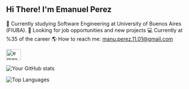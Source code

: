 ## Hi There! I'm Emanuel Perez
🌱 Currently studying Software Engineering at University of Buenos Aires (FIUBA).
🚀 Looking for job opportunities and new projects
💻 Currently at %35 of the career
🌎 How to reach me: manu.perez.11.01@gmail.com

<a href="https://linkedin.com/in/emanuel-perez11" target="blank"><img align="center" src="https://raw.githubusercontent.com/rahuldkjain/github-profile-readme-generator/master/src/images/icons/Social/linked-in-alt.svg" alt="emanuel-perez11" height="30" width="40" /></a>

![Your GitHub stats](https://github-readme-stats.vercel.app/api?username=manuper11&show_icons=true&theme=radical)

![Top Languages](https://github-readme-stats.vercel.app/api/top-langs/?username=manuper11&layout=compact&theme=radical)
